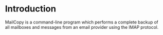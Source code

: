 # Introduction

MailCopy is a command-line program which performs a complete backup of all mailboxes and messages from an email provider using the IMAP protocol.
